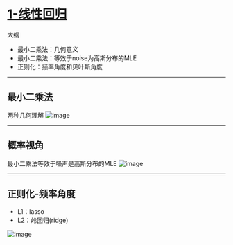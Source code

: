 # [1-线性回归](https://github.com/iLovEing/notebook/issues/14)

大纲
- 最小二乘法：几何意义
- 最小二乘法：等效于noise为高斯分布的MLE
- 正则化：频率角度和贝叶斯角度

---

## 最小二乘法
两种几何理解
![image](https://user-images.githubusercontent.com/109459299/224730690-b65fad10-e4ca-4a26-ae2b-cca4421fb444.png)


---

## 概率视角
最小二乘法等效于噪声是高斯分布的MLE
![image](https://user-images.githubusercontent.com/109459299/224731377-486e294a-1b26-47b9-9321-00ab86558360.png)



---

## 正则化-频率角度
- L1：lasso
- L2：岭回归(ridge)

![image](https://user-images.githubusercontent.com/109459299/224732093-000c435a-0878-4a16-a58b-d9f0e7e6cbe3.png)

